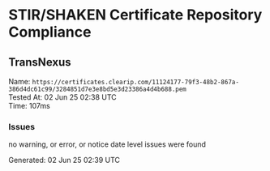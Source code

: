 # STIR/SHAKEN Certificate Repository Compliance

## TransNexus

Name: `https://certificates.clearip.com/11124177-79f3-48b2-867a-386d4dc61c99/3284851d7e3e8bd5e3d23386a4d4b688.pem`\
Tested At: 02 Jun 25 02:38 UTC\
Time: 107ms

### Issues

no warning, or error, or notice date level issues were found

Generated: 02 Jun 25 02:39 UTC